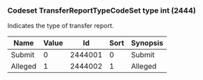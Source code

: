 ### Codeset TransferReportTypeCodeSet type int (2444)

Indicates the type of transfer report.

| Name    | Value | Id      | Sort | Synopsis |
|---------|-------|---------|------|----------|
| Submit  | 0     | 2444001 | 0    | Submit   |
| Alleged | 1     | 2444002 | 1    | Alleged  |

